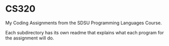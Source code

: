 # CS320
My Coding Assignments from the SDSU Programming Languages Course.

Each subdirectory has its own readme that explains what each program for the assignment will do.
